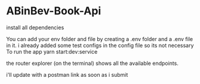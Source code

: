 # ABinBev-Book-Api

install all dependencies

You can add your env folder and file by creating a .env folder and a .env file in it. i already added some test configs in the config file so its not necessary
To run the app yarn start:dev:service

the router explorer (on the terminal) shows all the available endpoints.

i'll update with a postman link as soon as i submit

